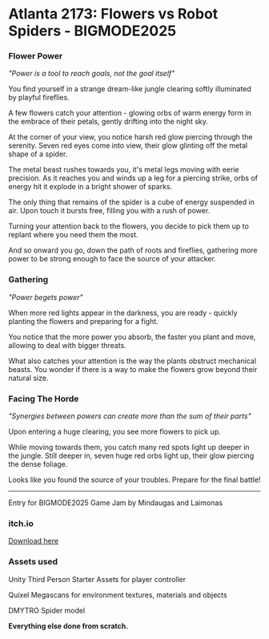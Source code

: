 # Atlanta 2173: Flowers vs Robot Spiders - BIGMODE2025

### Flower Power
_"Power is a tool to reach goals, not the goal itself"_

You find yourself in a strange dream-like jungle clearing softly illuminated by playful fireflies.

A few flowers catch your attention - glowing orbs of warm energy form in the embrace of their petals, gently drifting into the night sky.

At the corner of your view, you notice harsh red glow piercing through the serenity. Seven red eyes come into view, their glow glinting off the metal shape of a spider.

The metal beast rushes towards you, it's metal legs moving with eerie precision. As it reaches you and winds up a leg for a piercing strike, orbs of energy hit it explode in a bright shower of sparks.

The only thing that remains of the spider is a cube of energy suspended in air. Upon touch it bursts free, filling you with a rush of power.

Turning your attention back to the flowers, you decide to pick them up to replant where you need them the most.

And so onward you go, down the path of roots and fireflies, gathering more power to be strong enough to face the source of your attacker.

### Gathering
_"Power begets power"_

When more red lights appear in the darkness, you are ready - quickly planting the flowers and preparing for a fight.

You notice that the more power you absorb, the faster you plant and move, allowing to deal with bigger threats.

What also catches your attention is the way the plants obstruct mechanical beasts. You wonder if there is a way to make the flowers grow beyond their natural size.

### Facing The Horde
_"Synergies between powers can create more than the sum of their parts"_

Upon entering a huge clearing, you see more flowers to pick up.

While moving towards them, you catch many red spots light up deeper in the jungle. Still deeper in, seven huge red orbs light up, their glow piercing the dense foliage.

Looks like you found the source of your troubles. Prepare for the final battle!


---
Entry for BIGMODE2025 Game Jam by Mindaugas and Laimonas

### itch.io
[Download here](https://nonumbersgames.itch.io/atlanta-2173-flowers-vs-robot-spiders)

### Assets used
Unity Third Person Starter Assets for player controller

Quixel Megascans for environment textures, materials and objects

DMYTRO Spider model


**Everything else done from scratch.**

